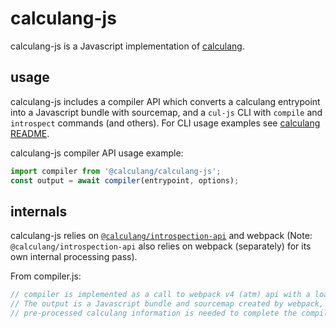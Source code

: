 # calculang-js

calculang-js is a Javascript implementation of [calculang](../../README.md).

## usage

calculang-js includes a compiler API which converts a calculang entrypoint into a Javascript bundle with sourcemap, and a `cul-js` CLI with `compile` and `introspect` commands (and others). For CLI usage examples see [calculang README](../../README.md).

calculang-js compiler API usage example:

```javascript
import compiler from '@calculang/calculang-js';
const output = await compiler(entrypoint, options);
```

## internals

calculang-js relies on [`@calculang/introspection-api`](../introspection-api) and webpack (Note: `@calculang/introspection-api` also relies on webpack (separately) for its own internal processing pass).

From compiler.js:

```javascript
// compiler is implemented as a call to webpack v4 (atm) api with a loader setup to transform source code (via babel with a custom loader: calculang-transform-loader).
// The output is a Javascript bundle and sourcemap created by webpack, according to configuration below.
// pre-processed calculang information is needed to complete the compile, this comes from the introspection api call below, where results are passed to calculang-transform-loader via options.
```
